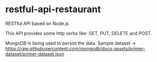 # restful-api-restaurant
RESTful API based on Node.js

This API provides some http verbs like: GET, PUT, DELETE and POST.

MongoDB is being used to persist the data. Sample dataset -> https://raw.githubusercontent.com/mongodb/docs-assets/primer-dataset/primer-dataset.json
